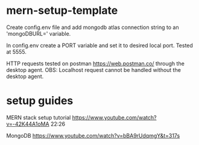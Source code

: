 # mern-setup-template

Create config.env file and add mongodb atlas connection string to an 'mongoDBURL=' variable.

In config.env create a PORT variable and set it to desired local port. Tested at 5555.

HTTP requests tested on postman https://web.postman.co/ through the desktop agent. OBS: Localhost request cannot be handled without the desktop agent.

# setup guides

MERN stack setup tutorial
https://www.youtube.com/watch?v=-42K44A1oMA
22:26

MongoDB
https://www.youtube.com/watch?v=bBA9rUdqmgY&t=317s
